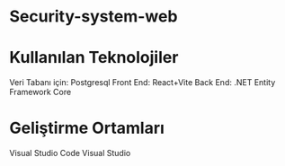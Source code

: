 # Security-system-web


# Kullanılan Teknolojiler
Veri Tabanı için: Postgresql
Front End: React+Vite
Back End: .NET Entity Framework Core

# Geliştirme Ortamları
Visual Studio Code
Visual Studio
